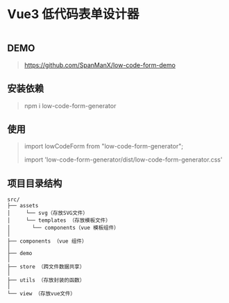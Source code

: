 # Vue3 低代码表单设计器

<img src="https://p9-xtjj-sign.byteimg.com/tos-cn-i-73owjymdk6/f1260d7ba7884e2bba8d9fd65b1e6e11~tplv-73owjymdk6-jj-mark-v1:0:0:0:0:5o6Y6YeR5oqA5pyv56S-5Yy6IEAg5ZW35ZKv5ZOp5ZKv5ZW3:q75.awebp?rk3s=f64ab15b&x-expires=1753065438&x-signature=JO3OYrLlIgmnytCxQ3PuQkaTBQc%3D" alt=""> 

## DEMO
> https://github.com/SpanManX/low-code-form-demo

## 安装依赖
> npm i low-code-form-generator

## 使用
> import lowCodeForm from "low-code-form-generator";
>
> import 'low-code-form-generator/dist/low-code-form-generator.css'

## 项目目录结构
```
src/
├── assets
│     └── svg（存放SVG文件）
│     └── templates （存放模板文件）
│       └── components（vue 模板组件）
│
├── components （vue 组件）
│
├── demo
│
├── store （跨文件数据共享）
│
├── utils （存放封装的函数）
│
└── view （存放vue文件）
```